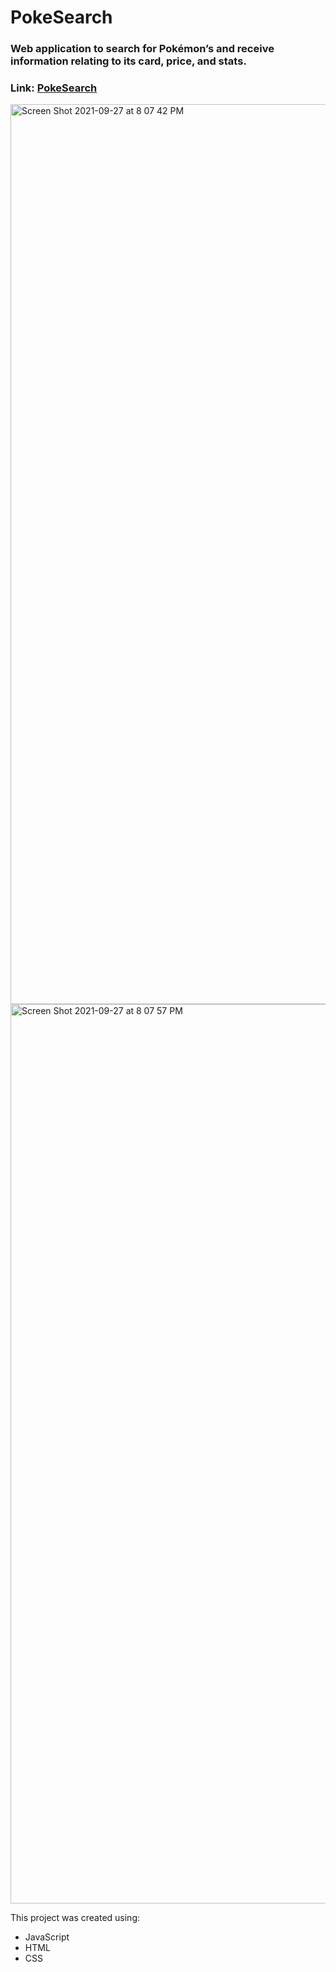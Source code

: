 # PokeSearch
### Web application to search for Pokémon’s and receive information relating to its card, price, and stats.
### Link: [PokeSearch](https://determined-bartik-d482d8.netlify.app/)

<img width="1440" alt="Screen Shot 2021-09-27 at 8 07 42 PM" src="https://user-images.githubusercontent.com/72565897/135001594-6bb04af8-7572-4855-8609-9ee48b77fb78.png">
<img width="1439" alt="Screen Shot 2021-09-27 at 8 07 57 PM" src="https://user-images.githubusercontent.com/72565897/135001605-a321e3a0-44e5-4ecb-83e9-9fc374d0567d.png">


This project was created using:
* JavaScript
* HTML
* CSS


